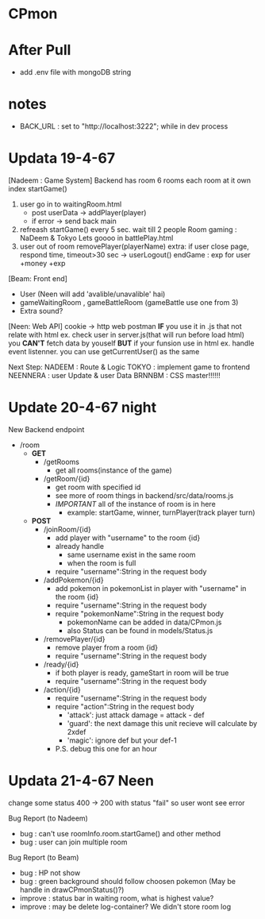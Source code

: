 # CPmon

# After Pull
- add .env file with mongoDB string 

# notes
- BACK_URL : set to "http://localhost:3222"; while in dev process



# Updata 19-4-67
[Nadeem : Game System]
Backend has room 6 rooms each room at it own index
startGame()
1. user go in to waitingRoom.html
    - post userData -> addPlayer(player)
    - if error -> send back main
2. refreash startGame() every 5 sec. wait till 2 people
Room gaming : NaDeem & Tokyo Lets goooo in battlePlay.html
3. user out of room removePlayer(playerName)
extra: if user close page, respond time, timeout>30 sec -> userLogout()
endGame : exp for user +money +exp

[Beam: Front end]
- User (Neen will add 'avalible/unavalible' hai)
- gameWaitingRoom , gameBattleRoom (gameBattle use one from 3)
- Extra sound?

[Neen: Web API]
cookie -> http web postman
**IF** you use it in .js that not relate with html ex. check user in server.js(that will run before load html)
you **CAN'T** fetch data by youself
**BUT** if your funsion use in html ex. handle event listenner. you can use getCurrentUser() as the same

Next Step:
NADEEM : Route & Logic
TOKYO : implement game to frontend 
NEENNERA : user Update & user Data
BRNNBM : CSS master!!!!!!

# Update 20-4-67 night
New Backend endpoint

- /room
    - **GET**
        - /getRooms
            - get all rooms(instance of the game)
        - /getRoom/{id}
            - get room with specified id
            - see more of room things in backend/src/data/rooms.js
            - *IMPORTANT* all of the instance of room is in here
                - example: startGame, winner, turnPlayer(track player turn)
    - **POST**
        - /joinRoom/{id}
            - add player with "username" to the room {id}
            - already handle
                - same username exist in the same room
                - when the room is full
            - require "username":String in the request body
        - /addPokemon/{id} 
            - add pokemon in pokemonList in player with "username" in the room {id}
            - require "username":String in the request body
            - require "pokemonName":String in the request body
                - pokemonName can be added in data/CPmon.js
                - also Status can be found in models/Status.js
        - /removePlayer/{id}
            - remove player from a room {id}
            - require "username":String in the request body
        - /ready/{id}
            - if both player is ready, gameStart in room will be true
            - require "username":String in the request body
        - /action/{id}
            - require "username":String in the request body
            - require "action":String in the request body
                - 'attack': just attack damage = attack - def
                - 'guard': the next damage this unit recieve will calculate by 2xdef
                - 'magic': ignore def but your def-1
            - P.S. debug this one for an hour



# Updata 21-4-67 Neen
change some status 400 -> 200 with status "fail" so user wont see error

Bug Report (to Nadeem)
- bug : can't use roomInfo.room.startGame() and other method
- bug : user can join multiple room 

Bug Report (to Beam)
- bug : HP not show 
- bug : green background should follow choosen pokemon (May be handle in drawCPmonStatus()?)
- improve : status bar in waiting room, what is highest value?
- improve : may be delete log-container? We didn't store room log
